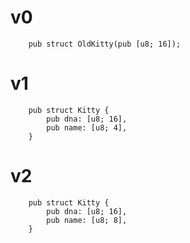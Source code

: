 # v0

```
    pub struct OldKitty(pub [u8; 16]);
```

# v1

```
	pub struct Kitty {
		pub dna: [u8; 16],
		pub name: [u8; 4],
	}
```

# v2

```
	pub struct Kitty {
		pub dna: [u8; 16],
		pub name: [u8; 8],
	}
```
